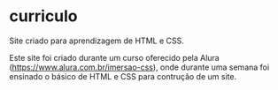 # curriculo
Site criado para aprendizagem de HTML e CSS.

Este site foi criado durante um curso oferecido pela Alura (https://www.alura.com.br/imersao-css), onde durante uma semana foi ensinado o básico de HTML e CSS para contrução de um site.
